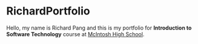 # RichardPortfolio
Hello, my name is Richard Pang and this is my portfolio for **Introduction to Software Technology** course at [McIntosh High School](https://www.fcboe.org/mhs).
